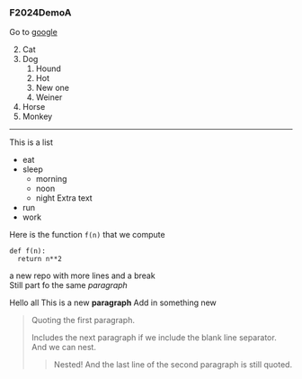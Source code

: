 ### F2024DemoA

Go to [google](https://www.google.com)

2. Cat
1. Dog
    1. Hound
    2. Hot
    3. New one
    3. Weiner 
3. Horse
4. Monkey

-------------------------
This is a list
* eat
* sleep
    * morning
    * noon
    * night
      Extra text
* run
* work

Here is the function `f(n)` that we compute
~~~
def f(n):
  return n**2
~~~
a new repo
with more lines
and a break <br>
Still part fo the same _paragraph_

Hello all
This is a new **paragraph**
Add in something new

> Quoting the first paragraph.
>
>Includes the next paragraph if we include
the blank line separator.
And we can nest.
>> Nested!
And the last line of the second paragraph
is still quoted.
